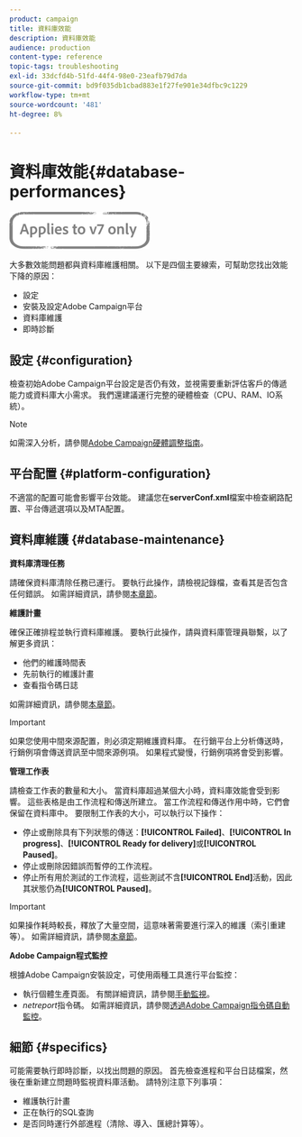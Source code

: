 ```yaml
---
product: campaign
title: 資料庫效能
description: 資料庫效能
audience: production
content-type: reference
topic-tags: troubleshooting
exl-id: 33dcfd4b-51fd-44f4-98e0-23eafb79d7da
source-git-commit: bd9f035db1cbad883e1f27fe901e34dfbc9c1229
workflow-type: tm+mt
source-wordcount: '481'
ht-degree: 8%

---
```


# 資料庫效能{#database-performances}

![](../../assets/v7-only.svg)

大多數效能問題都與資料庫維護相關。 以下是四個主要線索，可幫助您找出效能下降的原因：

* 設定
* 安裝及設定Adobe Campaign平台
* 資料庫維護
* 即時診斷

## 設定 {#configuration}

檢查初始Adobe Campaign平台設定是否仍有效，並視需要重新評估客戶的傳遞能力或資料庫大小需求。 我們還建議運行完整的硬體檢查（CPU、RAM、IO系統）。

>[!NOTE]
>
>如需深入分析，請參閱[Adobe Campaign硬體調整指南](https://helpx.adobe.com/tw/campaign/kb/hardware-sizing-guide.html)。

## 平台配置 {#platform-configuration}

不適當的配置可能會影響平台效能。 建議您在&#x200B;**serverConf.xml**&#x200B;檔案中檢查網路配置、平台傳遞選項以及MTA配置。

## 資料庫維護 {#database-maintenance}

**資料庫清理任務**

請確保資料庫清除任務已運行。 要執行此操作，請檢視記錄檔，查看其是否包含任何錯誤。 如需詳細資訊，請參閱[本章節](../../production/using/database-cleanup-workflow.md)。

**維護計畫**

確保正確排程並執行資料庫維護。 要執行此操作，請與資料庫管理員聯繫，以了解更多資訊：

* 他們的維護時間表
* 先前執行的維護計畫
* 查看指令碼日誌

如需詳細資訊，請參閱[本章節](../../production/using/recommendations.md)。

>[!IMPORTANT]
>
>如果您使用中間來源配置，則必須定期維護資料庫。 在行銷平台上分析傳送時，行銷例項會傳送資訊至中間來源例項。 如果程式變慢，行銷例項將會受到影響。

**管理工作表**

請檢查工作表的數量和大小。 當資料庫超過某個大小時，資料庫效能會受到影響。 這些表格是由工作流程和傳送所建立。 當工作流程和傳送作用中時，它們會保留在資料庫中。 要限制工作表的大小，可以執行以下操作：

* 停止或刪除具有下列狀態的傳送：**[!UICONTROL Failed]**、**[!UICONTROL In progress]**、**[!UICONTROL Ready for delivery]**&#x200B;或&#x200B;**[!UICONTROL Paused]**。
* 停止或刪除因錯誤而暫停的工作流程。
* 停止所有用於測試的工作流程，這些測試不含&#x200B;**[!UICONTROL End]**&#x200B;活動，因此其狀態仍為&#x200B;**[!UICONTROL Paused]**。

>[!IMPORTANT]
>
>如果操作耗時較長，釋放了大量空間，這意味著需要進行深入的維護（索引重建等）。 如需詳細資訊，請參閱[本章節](../../production/using/recommendations.md)。

**Adobe Campaign程式監控**

根據Adobe Campaign安裝設定，可使用兩種工具進行平台監控：

* 執行個體生產頁面。 有關詳細資訊，請參閱[手動監視](../../production/using/monitoring-processes.md#manual-monitoring)。
* *netreport*&#x200B;指令碼。 如需詳細資訊，請參閱[透過Adobe Campaign指令碼自動監控](../../production/using/monitoring-processes.md#automatic-monitoring-via-adobe-campaign-scripts)。

## 細節 {#specifics}

可能需要執行即時診斷，以找出問題的原因。 首先檢查進程和平台日誌檔案，然後在重新建立問題時監視資料庫活動。 請特別注意下列事項：

* 維護執行計畫
* 正在執行的SQL查詢
* 是否同時運行外部進程（清除、導入、匯總計算等）。
